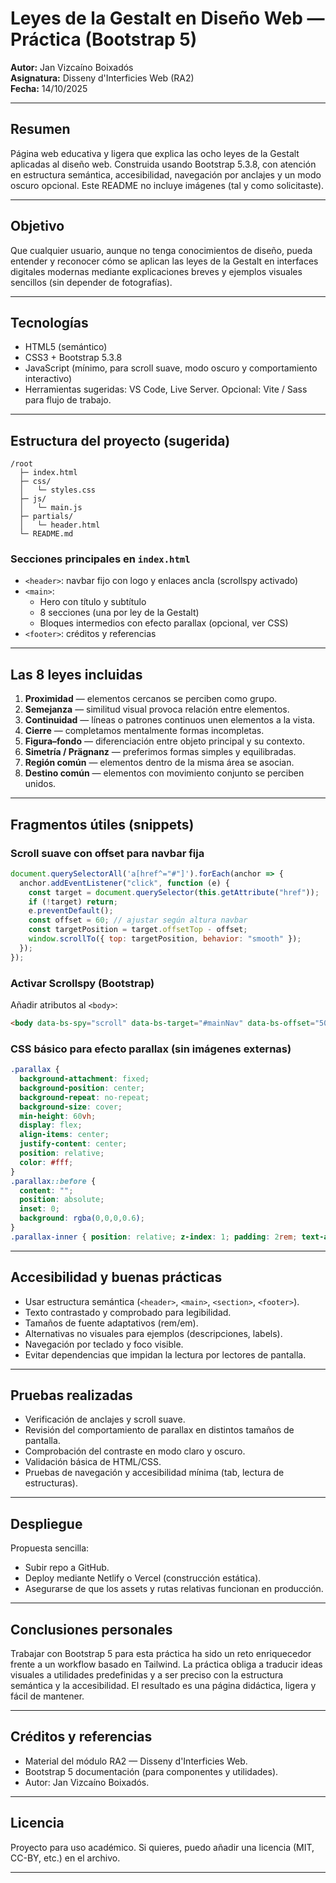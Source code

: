 # Leyes de la Gestalt en Diseño Web — Práctica (Bootstrap 5)

**Autor:** Jan Vizcaíno Boixadós  
**Asignatura:** Disseny d'Interficies Web (RA2)  
**Fecha:** 14/10/2025

---

## Resumen
Página web educativa y ligera que explica las ocho leyes de la Gestalt aplicadas al diseño web. Construida usando Bootstrap 5.3.8, con atención en estructura semántica, accesibilidad, navegación por anclajes y un modo oscuro opcional. Este README no incluye imágenes (tal y como solicitaste).

---

## Objetivo
Que cualquier usuario, aunque no tenga conocimientos de diseño, pueda entender y reconocer cómo se aplican las leyes de la Gestalt en interfaces digitales modernas mediante explicaciones breves y ejemplos visuales sencillos (sin depender de fotografías).

---

## Tecnologías
- HTML5 (semántico)
- CSS3 + Bootstrap 5.3.8
- JavaScript (mínimo, para scroll suave, modo oscuro y comportamiento interactivo)
- Herramientas sugeridas: VS Code, Live Server. Opcional: Vite / Sass para flujo de trabajo.

---

## Estructura del proyecto (sugerida)
```
/root
  ├─ index.html
  ├─ css/
  │   └─ styles.css
  ├─ js/
  │   └─ main.js
  ├─ partials/
  │   └─ header.html
  └─ README.md
```

### Secciones principales en `index.html`
- `<header>`: navbar fijo con logo y enlaces ancla (scrollspy activado)
- `<main>`:
  - Hero con título y subtítulo
  - 8 secciones (una por ley de la Gestalt)
  - Bloques intermedios con efecto parallax (opcional, ver CSS)
- `<footer>`: créditos y referencias

---

## Las 8 leyes incluidas
1. **Proximidad** — elementos cercanos se perciben como grupo.  
2. **Semejanza** — similitud visual provoca relación entre elementos.  
3. **Continuidad** — líneas o patrones continuos unen elementos a la vista.  
4. **Cierre** — completamos mentalmente formas incompletas.  
5. **Figura–fondo** — diferenciación entre objeto principal y su contexto.  
6. **Simetría / Prägnanz** — preferimos formas simples y equilibradas.  
7. **Región común** — elementos dentro de la misma área se asocian.  
8. **Destino común** — elementos con movimiento conjunto se perciben unidos.

---

## Fragmentos útiles (snippets)

### Scroll suave con offset para navbar fija
```js
document.querySelectorAll('a[href^="#"]').forEach(anchor => {
  anchor.addEventListener("click", function (e) {
    const target = document.querySelector(this.getAttribute("href"));
    if (!target) return;
    e.preventDefault();
    const offset = 60; // ajustar según altura navbar
    const targetPosition = target.offsetTop - offset;
    window.scrollTo({ top: targetPosition, behavior: "smooth" });
  });
});
```

### Activar Scrollspy (Bootstrap)
Añadir atributos al `<body>`:
```html
<body data-bs-spy="scroll" data-bs-target="#mainNav" data-bs-offset="50" tabindex="0">
```

### CSS básico para efecto parallax (sin imágenes externas)
```css
.parallax {
  background-attachment: fixed;
  background-position: center;
  background-repeat: no-repeat;
  background-size: cover;
  min-height: 60vh;
  display: flex;
  align-items: center;
  justify-content: center;
  position: relative;
  color: #fff;
}
.parallax::before {
  content: "";
  position: absolute;
  inset: 0;
  background: rgba(0,0,0,0.6);
}
.parallax-inner { position: relative; z-index: 1; padding: 2rem; text-align:center; }
```

---

## Accesibilidad y buenas prácticas
- Usar estructura semántica (`<header>`, `<main>`, `<section>`, `<footer>`).
- Texto contrastado y comprobado para legibilidad.
- Tamaños de fuente adaptativos (rem/em).
- Alternativas no visuales para ejemplos (descripciones, labels).
- Navegación por teclado y foco visible.
- Evitar dependencias que impidan la lectura por lectores de pantalla.

---

## Pruebas realizadas
- Verificación de anclajes y scroll suave.
- Revisión del comportamiento de parallax en distintos tamaños de pantalla.
- Comprobación del contraste en modo claro y oscuro.
- Validación básica de HTML/CSS.
- Pruebas de navegación y accesibilidad mínima (tab, lectura de estructuras).

---

## Despliegue
Propuesta sencilla:
- Subir repo a GitHub.
- Deploy mediante Netlify o Vercel (construcción estática).
- Asegurarse de que los assets y rutas relativas funcionan en producción.

---

## Conclusiones personales
Trabajar con Bootstrap 5 para esta práctica ha sido un reto enriquecedor frente a un workflow basado en Tailwind. La práctica obliga a traducir ideas visuales a utilidades predefinidas y a ser preciso con la estructura semántica y la accesibilidad. El resultado es una página didáctica, ligera y fácil de mantener.

---

## Créditos y referencias
- Material del módulo RA2 — Disseny d'Interficies Web.
- Bootstrap 5 documentación (para componentes y utilidades).
- Autor: Jan Vizcaíno Boixadós.

---

## Licencia
Proyecto para uso académico. Si quieres, puedo añadir una licencia (MIT, CC-BY, etc.) en el archivo.

---

